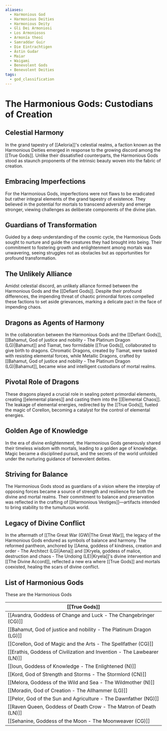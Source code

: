 ```yaml
---
aliases:
  - Harmonious God
  - Harmonious Deities
  - Harmonious Deity
  - Gli Dei Armoniosi
  - Los Armoniosos
  - Armonía theoí
  - Samraddar Guir
  - Die Eintrachtigen
  - Ástin Gudar
  - Maiar
  - Waigami
  - Benevolent Gods
  - Benevolent Deities
tags:
  - god_classification
---
```

# The Harmonious Gods: Custodians of Creation

## Celestial Harmony
In the grand tapestry of [[Aeloria]]'s celestial realms, a faction known as the Harmonious Deities emerged in response to the growing discord among the [[True Gods]]. Unlike their dissatisfied counterparts, the Harmonious Gods stood as staunch proponents of the intrinsic beauty woven into the fabric of creation.

## Embracing Imperfections
For the Harmonious Gods, imperfections were not flaws to be eradicated but rather integral elements of the grand tapestry of existence. They believed in the potential for mortals to transcend adversity and emerge stronger, viewing challenges as deliberate components of the divine plan.

## Guardians of Transformation
Guided by a deep understanding of the cosmic cycle, the Harmonious Gods sought to nurture and guide the creatures they had brought into being. Their commitment to fostering growth and enlightenment among mortals was unwavering, seeing struggles not as obstacles but as opportunities for profound transformation.

## The Unlikely Alliance
Amidst celestial discord, an unlikely alliance formed between the Harmonious Gods and the [[Defiant Gods]]. Despite their profound differences, the impending threat of chaotic primordial forces compelled these factions to set aside grievances, marking a delicate pact in the face of impending chaos.

## Dragons as Agents of Harmony
In the collaboration between the Harmonious Gods and the [[Defiant Gods]], [[Bahamut, God  of justice and nobility - The Platinum Dragon (LG)|Bahamut]] and Tiamat, two formidable [[True Gods]], collaborated to give birth to dragons. Chromatic Dragons, created by Tiamat, were tasked with resisting elemental forces, while Metallic Dragons, crafted by [[Bahamut, God  of justice and nobility - The Platinum Dragon (LG)|Bahamut]], became wise and intelligent custodians of mortal realms.

## Pivotal Role of Dragons
These dragons played a crucial role in sealing potent primordial elements, creating [[elemental planes]] and casting them into the [[Elemental Chaos]]. The leakage of elemental energies, redirected by the [[True Gods]], fueled the magic of Corellon, becoming a catalyst for the control of elemental energies.

## Golden Age of Knowledge
In the era of divine enlightenment, the Harmonious Gods generously shared their timeless wisdom with mortals, leading to a golden age of knowledge. Magic became a disciplined pursuit, and the secrets of the world unfolded under the nurturing guidance of benevolent deities.

## Striving for Balance
The Harmonious Gods stood as guardians of a vision where the interplay of opposing forces became a source of strength and resilience for both the divine and mortal realms. Their commitment to balance and preservation was reflected in the crafting of [[Harmonious Vestiges]]—artifacts intended to bring stability to the tumultuous world.

## Legacy of Divine Conflict
In the aftermath of [[The Great War (GW)|The Great War]], the legacy of the Harmonious Gods endured as symbols of balance and harmony. The reformed pantheon, anchored by [[Aena, goddess of kindness, creation and order - The Architect (LG)|Aena]] and [[Kryela, goddess of malice, destruction and chaos - The Undoing (LE)|Kryela]]'s divine intervention and [[The Divine Accord]], reflected a new era where [[True Gods]] and mortals coexisted, healing the scars of divine conflict.


## List of Harmonious Gods
These are the Harmonious Gods

|  [[True Gods]]                                                        |
| ---------------------------------------------------------------------- |
| [[Avandra, Goddess of Change and Luck - The Changebringer (CG)]]       |
| [[Bahamut, God  of justice and nobility - The Platinum Dragon (LG)]]    |
| [[Corellon, God of Magic and the Arts - The Spellfather (CG)]]         |
| [[Erathis, Goddess of Civilization and Invention - The Lawbearer (LN)]]|
| [[Ioun, Goddess of Knowledge - The Enlightened (N)]]                   |
| [[Kord, God of Strength and Storms - The Stormlord (CN)]]              |
| [[Melora, Goddess of the Wild and Sea - The Wildmother (N)]]           |
| [[Moradin, God of Creation - The Allhammer (LG)]]                      |
| [[Pelor, God of the Sun and Agriculture - The Dawnfather (NG)]]        |
| [[Raven Queen, Goddess of Death Crow - The Matron of Death (LN)]]     |
| [[Sehanine, Goddess of the Moon - The Moonweaver (CG)]]                |
